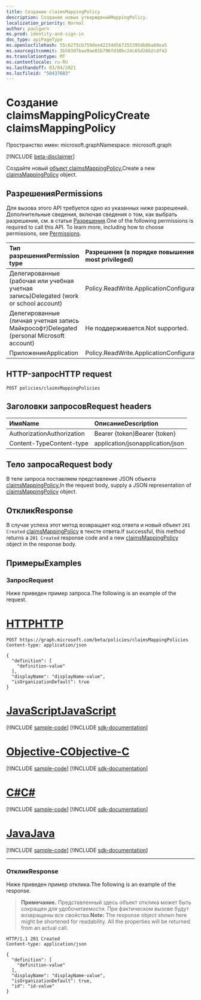 ```yaml
---
title: Создание claimsMappingPolicy
description: Создание новых утвержденийMappingPolicy.
localization_priority: Normal
author: paulgarn
ms.prod: identity-and-sign-in
doc_type: apiPageType
ms.openlocfilehash: 55c6275cb759dee42234d567355395db8ba88ea5
ms.sourcegitcommit: 3b583d7baa9ae81b796fd30bc24c65d26b2cdf43
ms.translationtype: MT
ms.contentlocale: ru-RU
ms.lasthandoff: 03/04/2021
ms.locfileid: "50437683"
---
```

# <a name="create-claimsmappingpolicy"></a><span data-ttu-id="02aa9-103">Создание claimsMappingPolicy</span><span class="sxs-lookup"><span data-stu-id="02aa9-103">Create claimsMappingPolicy</span></span>

<span data-ttu-id="02aa9-104">Пространство имен: microsoft.graph</span><span class="sxs-lookup"><span data-stu-id="02aa9-104">Namespace: microsoft.graph</span></span>

[!INCLUDE [beta-disclaimer](../../includes/beta-disclaimer.md)]

<span data-ttu-id="02aa9-105">Создайте новый [объект claimsMappingPolicy.](../resources/claimsmappingpolicy.md)</span><span class="sxs-lookup"><span data-stu-id="02aa9-105">Create a new [claimsMappingPolicy](../resources/claimsmappingpolicy.md) object.</span></span>

## <a name="permissions"></a><span data-ttu-id="02aa9-106">Разрешения</span><span class="sxs-lookup"><span data-stu-id="02aa9-106">Permissions</span></span>

<span data-ttu-id="02aa9-p101">Для вызова этого API требуется одно из указанных ниже разрешений. Дополнительные сведения, включая сведения о том, как выбрать разрешения, см. в статье [Разрешения](/graph/permissions-reference).</span><span class="sxs-lookup"><span data-stu-id="02aa9-p101">One of the following permissions is required to call this API. To learn more, including how to choose permissions, see [Permissions](/graph/permissions-reference).</span></span>

| <span data-ttu-id="02aa9-109">Тип разрешения</span><span class="sxs-lookup"><span data-stu-id="02aa9-109">Permission type</span></span>                        | <span data-ttu-id="02aa9-110">Разрешения (в порядке повышения привилегий)</span><span class="sxs-lookup"><span data-stu-id="02aa9-110">Permissions (from least to most privileged)</span></span> |
|:---------------------------------------|:--------------------------------------------|
| <span data-ttu-id="02aa9-111">Делегированные (рабочая или учебная учетная запись)</span><span class="sxs-lookup"><span data-stu-id="02aa9-111">Delegated (work or school account)</span></span>     | <span data-ttu-id="02aa9-112">Policy.ReadWrite.ApplicationConfiguration</span><span class="sxs-lookup"><span data-stu-id="02aa9-112">Policy.ReadWrite.ApplicationConfiguration</span></span> |
| <span data-ttu-id="02aa9-113">Делегированные (личная учетная запись Майкрософт)</span><span class="sxs-lookup"><span data-stu-id="02aa9-113">Delegated (personal Microsoft account)</span></span> | <span data-ttu-id="02aa9-114">Не поддерживается.</span><span class="sxs-lookup"><span data-stu-id="02aa9-114">Not supported.</span></span> |
| <span data-ttu-id="02aa9-115">Приложение</span><span class="sxs-lookup"><span data-stu-id="02aa9-115">Application</span></span>                            | <span data-ttu-id="02aa9-116">Policy.ReadWrite.ApplicationConfiguration</span><span class="sxs-lookup"><span data-stu-id="02aa9-116">Policy.ReadWrite.ApplicationConfiguration</span></span> |

## <a name="http-request"></a><span data-ttu-id="02aa9-117">HTTP-запрос</span><span class="sxs-lookup"><span data-stu-id="02aa9-117">HTTP request</span></span>

<!-- { "blockType": "ignored" } -->

```http
POST policies/claimsMappingPolicies
```

## <a name="request-headers"></a><span data-ttu-id="02aa9-118">Заголовки запросов</span><span class="sxs-lookup"><span data-stu-id="02aa9-118">Request headers</span></span>

| <span data-ttu-id="02aa9-119">Имя</span><span class="sxs-lookup"><span data-stu-id="02aa9-119">Name</span></span>          | <span data-ttu-id="02aa9-120">Описание</span><span class="sxs-lookup"><span data-stu-id="02aa9-120">Description</span></span>   |
|:--------------|:--------------|
| <span data-ttu-id="02aa9-121">Authorization</span><span class="sxs-lookup"><span data-stu-id="02aa9-121">Authorization</span></span> | <span data-ttu-id="02aa9-122">Bearer {token}</span><span class="sxs-lookup"><span data-stu-id="02aa9-122">Bearer {token}</span></span> |
| <span data-ttu-id="02aa9-123">Content-Type</span><span class="sxs-lookup"><span data-stu-id="02aa9-123">Content-type</span></span> | <span data-ttu-id="02aa9-124">application/json</span><span class="sxs-lookup"><span data-stu-id="02aa9-124">application/json</span></span> |

## <a name="request-body"></a><span data-ttu-id="02aa9-125">Тело запроса</span><span class="sxs-lookup"><span data-stu-id="02aa9-125">Request body</span></span>

<span data-ttu-id="02aa9-126">В теле запроса поставляем представление JSON объекта [claimsMappingPolicy.](../resources/claimsmappingpolicy.md)</span><span class="sxs-lookup"><span data-stu-id="02aa9-126">In the request body, supply a JSON representation of [claimsMappingPolicy](../resources/claimsmappingpolicy.md) object.</span></span>

## <a name="response"></a><span data-ttu-id="02aa9-127">Отклик</span><span class="sxs-lookup"><span data-stu-id="02aa9-127">Response</span></span>

<span data-ttu-id="02aa9-128">В случае успеха этот метод возвращает код ответа и новый объект `201 Created` [claimsMappingPolicy](../resources/claimsmappingpolicy.md) в тексте ответа.</span><span class="sxs-lookup"><span data-stu-id="02aa9-128">If successful, this method returns a `201 Created` response code and a new [claimsMappingPolicy](../resources/claimsmappingpolicy.md) object in the response body.</span></span>

## <a name="examples"></a><span data-ttu-id="02aa9-129">Примеры</span><span class="sxs-lookup"><span data-stu-id="02aa9-129">Examples</span></span>

### <a name="request"></a><span data-ttu-id="02aa9-130">Запрос</span><span class="sxs-lookup"><span data-stu-id="02aa9-130">Request</span></span>

<span data-ttu-id="02aa9-131">Ниже приведен пример запроса.</span><span class="sxs-lookup"><span data-stu-id="02aa9-131">The following is an example of the request.</span></span>

# <a name="http"></a>[<span data-ttu-id="02aa9-132">HTTP</span><span class="sxs-lookup"><span data-stu-id="02aa9-132">HTTP</span></span>](#tab/http)
<!-- {
  "blockType": "request",
  "name": "create_claimsmappingpolicy_from_claimsmappingpolicies"
}-->

```http
POST https://graph.microsoft.com/beta/policies/claimsMappingPolicies
Content-type: application/json

{
  "definition": [
    "definition-value"
  ],
  "displayName": "displayName-value",
  "isOrganizationDefault": true
}
```
# <a name="javascript"></a>[<span data-ttu-id="02aa9-133">JavaScript</span><span class="sxs-lookup"><span data-stu-id="02aa9-133">JavaScript</span></span>](#tab/javascript)
[!INCLUDE [sample-code](../includes/snippets/javascript/create-claimsmappingpolicy-from-claimsmappingpolicies-javascript-snippets.md)]
[!INCLUDE [sdk-documentation](../includes/snippets/snippets-sdk-documentation-link.md)]

# <a name="objective-c"></a>[<span data-ttu-id="02aa9-134">Objective-C</span><span class="sxs-lookup"><span data-stu-id="02aa9-134">Objective-C</span></span>](#tab/objc)
[!INCLUDE [sample-code](../includes/snippets/objc/create-claimsmappingpolicy-from-claimsmappingpolicies-objc-snippets.md)]
[!INCLUDE [sdk-documentation](../includes/snippets/snippets-sdk-documentation-link.md)]

# <a name="c"></a>[<span data-ttu-id="02aa9-135">C#</span><span class="sxs-lookup"><span data-stu-id="02aa9-135">C#</span></span>](#tab/csharp)
[!INCLUDE [sample-code](../includes/snippets/csharp/create-claimsmappingpolicy-from-claimsmappingpolicies-csharp-snippets.md)]
[!INCLUDE [sdk-documentation](../includes/snippets/snippets-sdk-documentation-link.md)]

# <a name="java"></a>[<span data-ttu-id="02aa9-136">Java</span><span class="sxs-lookup"><span data-stu-id="02aa9-136">Java</span></span>](#tab/java)
[!INCLUDE [sample-code](../includes/snippets/java/create-claimsmappingpolicy-from-claimsmappingpolicies-java-snippets.md)]
[!INCLUDE [sdk-documentation](../includes/snippets/snippets-sdk-documentation-link.md)]

---


### <a name="response"></a><span data-ttu-id="02aa9-137">Отклик</span><span class="sxs-lookup"><span data-stu-id="02aa9-137">Response</span></span>

<span data-ttu-id="02aa9-138">Ниже приведен пример отклика.</span><span class="sxs-lookup"><span data-stu-id="02aa9-138">The following is an example of the response.</span></span>

> <span data-ttu-id="02aa9-p102">**Примечание.** Представленный здесь объект отклика может быть сокращен для удобочитаемости. При фактическом вызове будут возвращены все свойства.</span><span class="sxs-lookup"><span data-stu-id="02aa9-p102">**Note:** The response object shown here might be shortened for readability. All the properties will be returned from an actual call.</span></span>

<!-- {
  "blockType": "response",
  "truncated": true,
  "@odata.type": "microsoft.graph.claimsMappingPolicy"
} -->

```http
HTTP/1.1 201 Created
Content-type: application/json

{
  "definition": [
    "definition-value"
  ],
  "displayName": "displayName-value",
  "isOrganizationDefault": true,
  "id": "id-value"
}
```

<!-- uuid: 16cd6b66-4b1a-43a1-adaf-3a886856ed98
2019-02-04 14:57:30 UTC -->
<!-- {
  "type": "#page.annotation",
  "description": "Create claimsMappingPolicy",
  "keywords": "",
  "section": "documentation",
  "tocPath": ""
}-->


